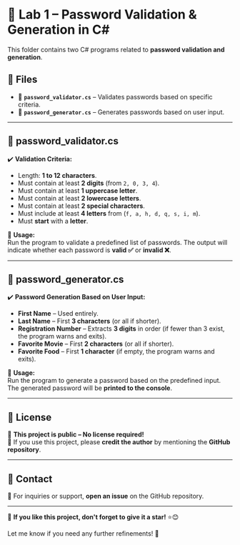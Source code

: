 # 📂 Lab 1 – Password Validation & Generation in C#  

This folder contains two C# programs related to **password validation and generation**.  

## 📁 Files  

- 📝 **`password_validator.cs`** – Validates passwords based on specific criteria.  
- 📝 **`password_generator.cs`** – Generates passwords based on user input.  

---

## 📝 password_validator.cs  

✔️ **Validation Criteria:**  
- Length: **1 to 12 characters**.  
- Must contain at least **2 digits** (from `2, 0, 3, 4`).  
- Must contain at least **1 uppercase letter**.  
- Must contain at least **2 lowercase letters**.  
- Must contain at least **2 special characters**.  
- Must include at least **4 letters** from (`f, a, h, d, q, s, i, m`).  
- Must **start** with a **letter**.  

📌 **Usage:**  
Run the program to validate a predefined list of passwords. The output will indicate whether each password is **valid ✅** or **invalid ❌**.  

---

## 📝 password_generator.cs  

✔️ **Password Generation Based on User Input:**  
- **First Name** – Used entirely.  
- **Last Name** – First **3 characters** (or all if shorter).  
- **Registration Number** – Extracts **3 digits** in order (if fewer than 3 exist, the program warns and exits).  
- **Favorite Movie** – First **2 characters** (or all if shorter).  
- **Favorite Food** – First **1 character** (if empty, the program warns and exits).  

📌 **Usage:**  
Run the program to generate a password based on the predefined input. The generated password will be **printed to the console**.  

---

## 📄 License  

🚀 **This project is public – No license required!**  
🔗 If you use this project, please **credit the author** by mentioning the **GitHub repository**.  

---

## 📧 Contact  

📮 For inquiries or support, **open an issue** on the GitHub repository.  

---

🌟 **If you like this project, don't forget to give it a star!** ⭐😊  

Let me know if you need any further refinements! 🚀
